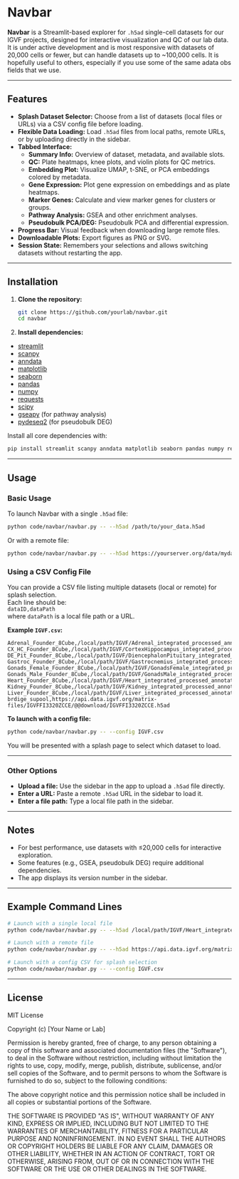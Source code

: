 # Navbar

**Navbar** is a Streamlit-based explorer for `.h5ad` single-cell datasets for our IGVF projects, designed for interactive visualization and QC of our lab data. It is under active development and is most responsive with datasets of 20,000 cells or fewer, but can handle datasets up to ~100,000 cells. It is hopefully useful to others, especially if you use some of the same adata obs fields that we use.

---

## Features

- **Splash Dataset Selector:** Choose from a list of datasets (local files or URLs) via a CSV config file before loading.
- **Flexible Data Loading:** Load `.h5ad` files from local paths, remote URLs, or by uploading directly in the sidebar.
- **Tabbed Interface:**  
  - **Summary Info:** Overview of dataset, metadata, and available slots.
  - **QC:** Plate heatmaps, knee plots, and violin plots for QC metrics.
  - **Embedding Plot:** Visualize UMAP, t-SNE, or PCA embeddings colored by metadata.
  - **Gene Expression:** Plot gene expression on embeddings and as plate heatmaps.
  - **Marker Genes:** Calculate and view marker genes for clusters or groups.
  - **Pathway Analysis:** GSEA and other enrichment analyses.
  - **Pseudobulk PCA/DEG:** Pseudobulk PCA and differential expression.
- **Progress Bar:** Visual feedback when downloading large remote files.
- **Downloadable Plots:** Export figures as PNG or SVG.
- **Session State:** Remembers your selections and allows switching datasets without restarting the app.

---

## Installation

1. **Clone the repository:**
    ```sh
    git clone https://github.com/yourlab/navbar.git
    cd navbar
    ```

2. **Install dependencies:**

- [streamlit](https://streamlit.io/)
- [scanpy](https://scanpy.readthedocs.io/)
- [anndata](https://anndata.readthedocs.io/)
- [matplotlib](https://matplotlib.org/)
- [seaborn](https://seaborn.pydata.org/)
- [pandas](https://pandas.pydata.org/)
- [numpy](https://numpy.org/)
- [requests](https://docs.python-requests.org/)
- [scipy](https://scipy.org/)
- [gseapy](https://gseapy.readthedocs.io/) (for pathway analysis)
- [pydeseq2](https://pydeseq2.readthedocs.io/) (for pseudobulk DEG)


Install all core dependencies with:
```sh
pip install streamlit scanpy anndata matplotlib seaborn pandas numpy requests scipy gseapy pydeseq2
```
---

## Usage

### **Basic Usage**

To launch Navbar with a single `.h5ad` file:
```sh
python code/navbar/navbar.py -- --h5ad /path/to/your_data.h5ad
```
Or with a remote file:
```sh
python code/navbar/navbar.py -- --h5ad https://yourserver.org/data/mydata.h5ad
```

### **Using a CSV Config File**

You can provide a CSV file listing multiple datasets (local or remote) for splash selection.  
Each line should be:  
`dataID,dataPath`  
where `dataPath` is a local file path or a URL.

**Example `IGVF.csv`:**
```
Adrenal_Founder_8Cube,/local/path/IGVF/Adrenal_integrated_processed_annotated_fixed_subsampled20k.h5ad
CX_HC_Founder_8Cube,/local/path/IGVF/CortexHippocampus_integrated_processed_annotated_fixed_subsampled20k.h5ad
DE_Pit_Founder_8Cube,/local/path/IGVF/DiencephalonPituitary_integrated_processed_annotated_fixed_subsampled20k.h5ad
Gastroc_Founder_8Cube,/local/path/IGVF/Gastrocnemius_integrated_processed_annotated_fixed_raw_subsampled20k.h5ad
Gonads_Female_Founder_8Cube,/local/path/IGVF/GonadsFemale_integrated_processed_annotated_fixed_subsampled20k.h5ad
Gonads_Male_Founder_8Cube,/local/path/IGVF/GonadsMale_integrated_processed_annotated_fixed_subsampled20k.h5ad
Heart_Founder_8Cube,/local/path/IGVF/Heart_integrated_processed_annotated_fixed_subsampled20k.h5ad
Kidney_Founder_8Cube,/local/path/IGVF/Kidney_integrated_processed_annotated_fixed_subsampled20k.h5ad
Liver_Founder_8Cube,/local/path/IGVF/Liver_integrated_processed_annotated_fixed_subsampled20k.h5ad
brdige_supool,https://api.data.igvf.org/matrix-files/IGVFFI3320ZCCE/@@download/IGVFFI3320ZCCE.h5ad
```

**To launch with a config file:**
```sh
python code/navbar/navbar.py -- --config IGVF.csv
```

You will be presented with a splash page to select which dataset to load.

---

### **Other Options**

- **Upload a file:** Use the sidebar in the app to upload a `.h5ad` file directly.
- **Enter a URL:** Paste a remote `.h5ad` URL in the sidebar to load it.
- **Enter a file path:** Type a local file path in the sidebar.

---

## Notes

- For best performance, use datasets with ≤20,000 cells for interactive exploration.
- Some features (e.g., GSEA, pseudobulk DEG) require additional dependencies.
- The app displays its version number in the sidebar.

---

## Example Command Lines

```sh
# Launch with a single local file
python code/navbar/navbar.py -- --h5ad /local/path/IGVF/Heart_integrated_processed_annotated_fixed_subsampled20k.h5ad

# Launch with a remote file
python code/navbar/navbar.py -- --h5ad https://api.data.igvf.org/matrix-files/IGVFFI3320ZCCE/@@download/IGVFFI3320ZCCE.h5ad

# Launch with a config CSV for splash selection
python code/navbar/navbar.py -- --config IGVF.csv
```

---

## License

MIT License

Copyright (c) [Your Name or Lab]

Permission is hereby granted, free of charge, to any person obtaining a copy
of this software and associated documentation files (the "Software"), to deal
in the Software without restriction, including without limitation the rights
to use, copy, modify, merge, publish, distribute, sublicense, and/or sell
copies of the Software, and to permit persons to whom the Software is
furnished to do so, subject to the following conditions:

The above copyright notice and this permission notice shall be included in all
copies or substantial portions of the Software.

THE SOFTWARE IS PROVIDED "AS IS", WITHOUT WARRANTY OF ANY KIND, EXPRESS OR
IMPLIED, INCLUDING BUT NOT LIMITED TO THE WARRANTIES OF MERCHANTABILITY,
FITNESS FOR A PARTICULAR PURPOSE AND NONINFRINGEMENT. IN NO EVENT SHALL THE
AUTHORS OR COPYRIGHT HOLDERS BE LIABLE FOR ANY CLAIM, DAMAGES OR OTHER
LIABILITY, WHETHER IN AN ACTION OF CONTRACT, TORT OR OTHERWISE, ARISING FROM,
OUT OF OR IN CONNECTION WITH THE SOFTWARE OR THE USE OR OTHER DEALINGS IN THE
SOFTWARE.
